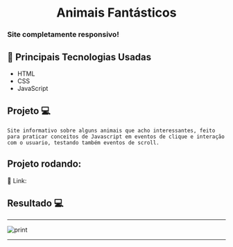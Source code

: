 <h1 align="center">Animais Fantásticos</h1>

### Site completamente responsivo!

## 🚀 Principais Tecnologias Usadas 
<ul>
    <li>HTML</li>
    <li>CSS</li>
    <li>JavaScript</li>  
</ul>

## Projeto 💻
    Site informativo sobre alguns animais que acho interessantes, feito para praticar conceitos de Javascript em eventos de clique e interação com o usuario, testando também eventos de scroll.

 ## Projeto rodando:
 🔰 Link: 

 ## Resultado 💻
 <hr>
 <img src="https://i.imgur.com/g2FeSJZ.png" alt="print">
 <hr>